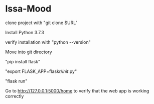 # Issa-Mood

clone project with "git clone $URL"

Install Python 3.7.3

verify installation with "python --version"

Move into git directory

"pip install flask"

"export FLASK_APP=flaskr/_init_.py"

"flask run"

Go to http://127.0.0.1:5000/home to verify that the web app is working correctly
